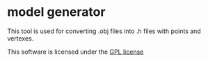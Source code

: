 # model generator

This tool is used for converting .obj files into .h files with points and vertexes.

This software is licensed under the [GPL license](https://www.gnu.org/licenses/gpl-3.0.en.html)